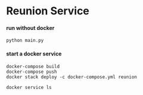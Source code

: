 # Reunion Service

#### run without docker
```
python main.py
```

#### start a docker service
```
docker-compose build
docker-compose push
docker stack deploy -c docker-compose.yml reunion

docker service ls

```